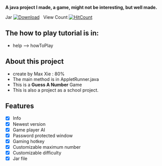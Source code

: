  <b>A java project I made, a game, might not be interesting, but well made.</b>
 
 
 
 Jar [![Download](https://img.shields.io/badge/JavaGame-Download-blue.svg)](https://github.com/maxxie114/JavaSmallProject/releases)  
 View Count [![HitCount](http://hits.dwyl.io/maxxie114/JavaSmallProject.svg)](http://hits.dwyl.io/maxxie114/JavaSmallProject) 

## The how to play tutorial is in:
- help --> howToPlay
## About this project
- create by Max Xie : 80%
- The main method is in AppletRunner.java
- This is a <b>Guess A Number</b> Game
- This is also a project as a school project.

## Features
- [x] Info
- [x] Newest version
- [x] Game player AI
- [x] Password protected window
- [x] Gaming hotkey
- [x] Customizable maximum number
- [x] Customizable difficulty
- [x] Jar file
